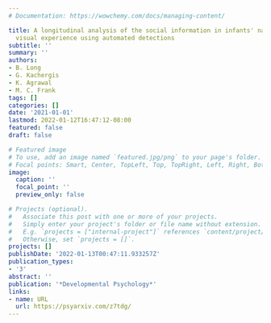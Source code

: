 ```yaml
---
# Documentation: https://wowchemy.com/docs/managing-content/

title: A longitudinal analysis of the social information in infants' naturalistic
  visual experience using automated detections
subtitle: ''
summary: ''
authors:
- B. Long
- G. Kachergis
- K. Agrawal
- M. C. Frank
tags: []
categories: []
date: '2021-01-01'
lastmod: 2022-01-12T16:47:12-08:00
featured: false
draft: false

# Featured image
# To use, add an image named `featured.jpg/png` to your page's folder.
# Focal points: Smart, Center, TopLeft, Top, TopRight, Left, Right, BottomLeft, Bottom, BottomRight.
image:
  caption: ''
  focal_point: ''
  preview_only: false

# Projects (optional).
#   Associate this post with one or more of your projects.
#   Simply enter your project's folder or file name without extension.
#   E.g. `projects = ["internal-project"]` references `content/project/deep-learning/index.md`.
#   Otherwise, set `projects = []`.
projects: []
publishDate: '2022-01-13T00:47:11.933257Z'
publication_types:
- '3'
abstract: ''
publication: '*Developmental Psychology*'
links:
- name: URL
  url: https://psyarxiv.com/z7tdg/
---
```

